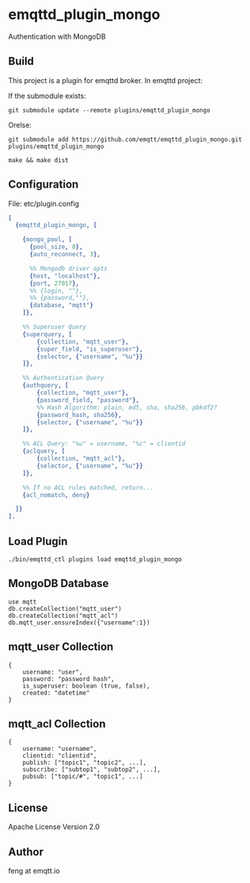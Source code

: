 
emqttd_plugin_mongo
===================

Authentication with MongoDB

Build
-----

This project is a plugin for emqttd broker. In emqttd project:

If the submodule exists:

```
git submodule update --remote plugins/emqttd_plugin_mongo
```

Orelse:

```
git submodule add https://github.com/emqtt/emqttd_plugin_mongo.git plugins/emqttd_plugin_mongo

make && make dist
```

Configuration
-------------

File: etc/plugin.config

```erlang
[
  {emqttd_plugin_mongo, [

    {mongo_pool, [
      {pool_size, 8},
      {auto_reconnect, 3},

      %% Mongodb driver opts
      {host, "localhost"},
      {port, 27017},
      %% {login, ""},
      %% {password,""},
      {database, "mqtt"}
    ]},

    %% Superuser Query
    {superquery, [
        {collection, "mqtt_user"},
        {super_field, "is_superuser"},
        {selector, {"username", "%u"}}
    ]},

    %% Authentication Query
    {authquery, [
        {collection, "mqtt_user"},
        {password_field, "password"},
        %% Hash Algorithm: plain, md5, sha, sha256, pbkdf2?
        {password_hash, sha256},
        {selector, {"username", "%u"}}
    ]},

    %% ACL Query: "%u" = username, "%c" = clientid
    {aclquery, [
        {collection, "mqtt_acl"},
        {selector, {"username", "%u"}}
    ]},

    %% If no ACL rules matched, return...
    {acl_nomatch, deny}

  ]}
].
```

Load Plugin
-----------

```
./bin/emqttd_ctl plugins load emqttd_plugin_mongo
```

MongoDB Database
----------------

```
use mqtt
db.createCollection("mqtt_user")
db.createCollection("mqtt_acl")
db.mqtt_user.ensureIndex({"username":1})
```

mqtt_user Collection
--------------------

```
{
    username: "user",
    password: "password hash",
    is_superuser: boolean (true, false),
    created: "datetime"
}
```

mqtt_acl Collection
-------------------

```
{
    username: "username",
    clientid: "clientid",
    publish: ["topic1", "topic2", ...],
    subscribe: ["subtop1", "subtop2", ...],
    pubsub: ["topic/#", "topic1", ...]
}
```

License
-------

Apache License Version 2.0

Author
------

feng at emqtt.io

